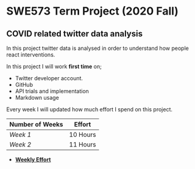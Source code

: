 # SWE573 Term Project (2020 Fall)
## COVID related twitter data analysis
In this project twitter data is analysed in order to understand how people react interventions.

In this project I will work  **first time**  on;
- Twitter developer account.
- GitHub 
- API trials and implementation
- Markdown usage

Every week I will updated how much effort I spend on this project.

| Number of Weeks | Effort |
| --- | --- |
|*Week 1*| 10 Hours |
|*Week 2*| 11 Hours |

- [**Weekly Effort**](https://github.com/seckum/SWE573_skum/wiki/Effort-Tracking)
